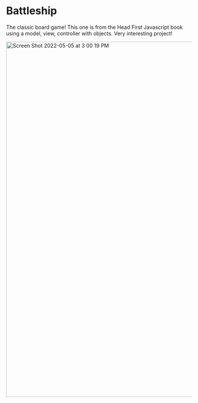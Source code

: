 # Battleship

The classic board game!  This one is from the Head First Javascript book using a model, view, controller with objects.  Very interesting project!

<img width="965" alt="Screen Shot 2022-05-05 at 3 00 19 PM" src="https://user-images.githubusercontent.com/19597150/166902035-cbaca2fd-7a41-47d4-b079-9a839229c87c.png">
